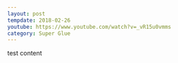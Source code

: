 ```yaml
---
layout: post
tempdate: 2018-02-26
youtube: https://www.youtube.com/watch?v=_vR15u0vmms
category: Super Glue
---
```

test content
